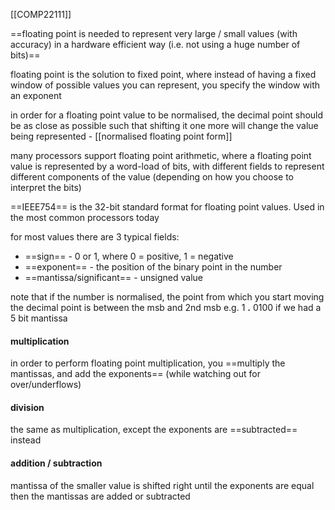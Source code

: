 [[COMP22111]]

==floating point is needed to represent very large / small values (with accuracy) in a hardware efficient way (i.e. not using a huge number of bits)==

floating point is the solution to fixed point, where instead of having a fixed window of possible values you can represent, you specify the window with an exponent

in order for a floating point value to be normalised, the decimal point should be as close as possible such that shifting it one more will change the value being represented - [[normalised floating point form]]

many processors support floating point arithmetic, where a floating point value is represented by a word-load of bits, with different fields to represent different components of the value (depending on how you choose to interpret the bits)

==IEEE754== is the 32-bit standard format for floating point values. Used in the most common processors today

for most values there are 3 typical fields:
- ==sign== - 0 or 1, where 0 = positive, 1 = negative
- ==exponent== - the position of the binary point in the number
- ==mantissa/significant== - unsigned value

note that if the number is normalised, the point from which you start moving the decimal point is between the msb and 2nd msb e.g.
1 **.** 0100 if we had a 5 bit mantissa

#### multiplication
in order to perform floating point multiplication, you ==multiply the mantissas, and add the exponents== (while watching out for over/underflows)

#### division
the same as multiplication, except the exponents are ==subtracted== instead 

#### addition / subtraction
mantissa of the smaller value is shifted right until the exponents are equal
then the mantissas are added or subtracted